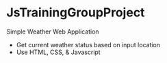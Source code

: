 # JsTrainingGroupProject

Simple Weather Web Application

- Get current weather status based on input location
- Use HTML, CSS, & Javascript

